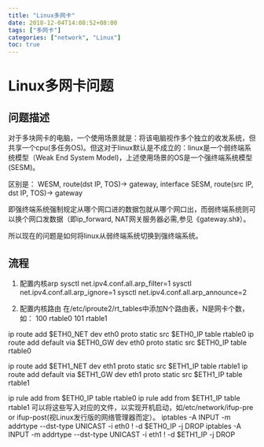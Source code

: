 ```yaml
---
title: "Linux多网卡"
date: 2018-12-04T14:08:52+08:00
tags: ["多网卡"]
categories: ["network", "Linux"]
toc: true
---
```


# Linux多网卡问题
## 问题描述
对于多块网卡的电脑，一个使用场景就是：将该电脑视作多个独立的收发系统，但共享一个cpu(多任务OS)。但这对于linux默认是不成立的：linux是一个弱终端系统模型（Weak End System Model)，上述使用场景的OS是一个强终端系统模型(SESM)。

区别是：
WESM, route(dst IP, TOS)-> gateway, interface
SESM, route(src IP, dst IP, TOS)-> gateway

即强终端系统强制规定从哪个网口进的数据包就从哪个网口出，而弱终端系统则可以换个网口发数据（即ip_forward, NAT网关服务器必需,参见《gateway.sh》）。

所以现在的问题是如何将linux从弱终端系统切换到强终端系统。

## 流程
1. 配置内核arp
sysctl net.ipv4.conf.all.arp_filter=1
sysctl net.ipv4.conf.all.arp_ignore=1
sysctl net.ipv4.conf.all.arp_announce=2

2. 配置内核路由
在/etc/iproute2/rt_tables中添加N个路由表，N是网卡个数，如：
100 rtable0
101 rtable1

ip route add $ETH0_NET dev eth0 proto static src $ETH0_IP table rtable0
ip route add default via $ETH0_GW dev eth0 proto static src $ETH0_IP table rtable0

ip route add $ETH1_NET dev eth1 proto static src $ETH1_IP table rtable1
ip route add default via $ETH1_GW dev eth1 proto static src $ETH1_IP table rtable1

ip rule add from $ETH0_IP table rtable0
ip rule add from $ETH1_IP table rtable1
可以将这些写入对应的文件，以实现开机启动，如/etc/network/ifup-pre or ifup-post(视Linux发行版的网络管理器而定）。
iptables -A INPUT -m addrtype --dst-type UNICAST -i eth0 ! -d $ETH0_IP -j DROP
iptables -A INPUT -m addrtype --dst-type UNICAST -i eth1 ! -d $ETH1_IP -j DROP




